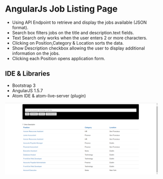 # AngularJs Job Listing Page

* Using API Endpoint to retrieve and display the jobs available (JSON format).
* Search box filters jobs on the title and description.text fields.
* Text Search only works when the user enters 2 or more characters.
* Clicking on Position,Category & Location sorts the data.
* Show Description checkbox allowing the user to display additional information on the jobs.
* Clicking each Position opens application form.

## IDE & Libraries
* Bootstrap 3
* AngularJS 1.5.7
* Atom IDE & atom-live-server (plugin)

![alt text](JobList.PNG)
